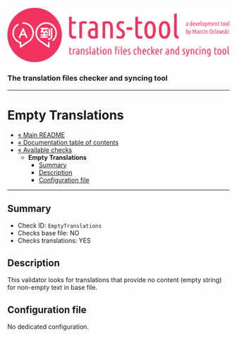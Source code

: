 ![trans-tool logo](../../artwork/trans-tool-logo.png)

### The translation files checker and syncing tool ###

---

# Empty Translations #

* [« Main README](../../README.md)
* [« Documentation table of contents](../README.md)
* [« Available checks](README.md)
  * **Empty Translations**
    * [Summary](#summary)
    * [Description](#description)
    * [Configuration file](#configuration-file)

---

## Summary ##

* Check ID: `EmptyTranslations`
* Checks base file: NO
* Checks translations: YES

## Description ##

This validator looks for translations that provide no content (empty string) for non-empty text in
base file.

## Configuration file ##

No dedicated configuration.
